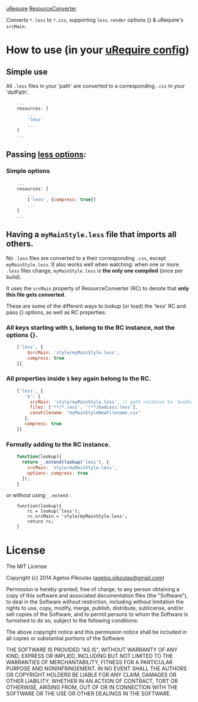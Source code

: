 [uRequire](http://urequire.org) [ResourceConverter](http://urequire.org/resourceconverters.coffee)

Converts `*.less` to `*.css`, supporting `less.render` options {} & uRequire's `srcMain`.

# How to use (in your [uRequire config](http://urequire.org/masterdefaultsconfig.coffee))

## Simple use

All `.less` files in your 'path' are converted to a corresponding `.css` in your 'dstPath'.

```javascript
    ...
    resources: [
        ...
        'less'
        ...
    ]
    ...
```


## Passing [**less options**](http://lesscss.org/#using-less-configuration):

### Simple options

```javascript
    ...
    resources: [
        ...
        ['less', {compress: true}]
        ...
    ]
    ...
```

## Having a `myMainStyle.less` file that imports all others.

No `.less` files are converted to a their corresponding `.css`, except `myMainStyle.less`.
It also works well when watching: when one or more `.less` files change, `myMainStyle.less` is **the only one compiled** (once per build).

It uses the `srcMain` property of ResourceConverter (RC) to denote that **only this file gets converted**.

These are some of the different ways to lookup (or load) the 'less' RC and pass {} options, as well as RC properties:

### All keys starting with `$`, belong to the RC instance, not the options {}.

```javascript
    ['less', {
        $srcMain: 'style/myMainStyle.less',
        compress: true
    }]
```

### All properties inside `$` key again belong to the RC.

```javascript
    ['less', {
       '$': {
         srcMain: 'style/myMainStyle.less', // path relative to `bundle.path`
         filez: ['**/*.less', '!**/badLess.less'],
         convFilename: "myMainStyleNewFilename.css"
       },
       compress: true
    }]
```

### Formally adding to the RC instance.

```javascript
    function(lookup){
      return _.extend(lookup('less'), {
        srcMain: 'style/myMainStyle.less',
        options: compress: true
      });
    }
```

or without using `_.extend` :

```
    function(lookup){
        rc = lookup('less');
        rc.srcMain = 'style/myMainStyle.less';
        return rc;
    }

```

# License

The MIT License

Copyright (c) 2014 Agelos Pikoulas (agelos.pikoulas@gmail.com)

Permission is hereby granted, free of charge, to any person
obtaining a copy of this software and associated documentation
files (the "Software"), to deal in the Software without
restriction, including without limitation the rights to use,
copy, modify, merge, publish, distribute, sublicense, and/or sell
copies of the Software, and to permit persons to whom the
Software is furnished to do so, subject to the following
conditions:

The above copyright notice and this permission notice shall be
included in all copies or substantial portions of the Software.

THE SOFTWARE IS PROVIDED "AS IS", WITHOUT WARRANTY OF ANY KIND,
EXPRESS OR IMPLIED, INCLUDING BUT NOT LIMITED TO THE WARRANTIES
OF MERCHANTABILITY, FITNESS FOR A PARTICULAR PURPOSE AND
NONINFRINGEMENT. IN NO EVENT SHALL THE AUTHORS OR COPYRIGHT
HOLDERS BE LIABLE FOR ANY CLAIM, DAMAGES OR OTHER LIABILITY,
WHETHER IN AN ACTION OF CONTRACT, TORT OR OTHERWISE, ARISING
FROM, OUT OF OR IN CONNECTION WITH THE SOFTWARE OR THE USE OR
OTHER DEALINGS IN THE SOFTWARE.
